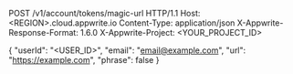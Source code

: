 POST /v1/account/tokens/magic-url HTTP/1.1
Host: &lt;REGION&gt;.cloud.appwrite.io
Content-Type: application/json
X-Appwrite-Response-Format: 1.6.0
X-Appwrite-Project: <YOUR_PROJECT_ID>

{
  "userId": "<USER_ID>",
  "email": "email@example.com",
  "url": "https://example.com",
  "phrase": false
}
